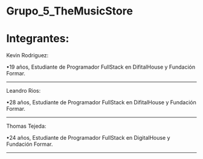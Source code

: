 # Grupo_5_TheMusicStore

# Integrantes:

Kevin Rodriguez:

•19 años, Estudiante de Programador FullStack en DifitalHouse y Fundación Formar.
________________________________________________________________________________

Leandro Rios:

•28 años, Estudiante de Programador FullStack en DifitalHouse y Fundación Formar.
________________________________________________________________________________

Thomas Tejeda:

•24 años, Estudiante de Programador FullStack en DigitalHouse y Fundación Formar.
________________________________________________________________________________